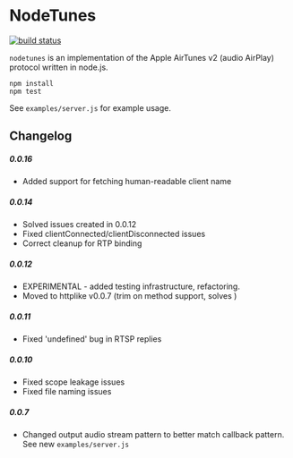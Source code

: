 NodeTunes
=========
[![build status](https://secure.travis-ci.org/stephen/nodetunes.png)](http://travis-ci.org/stephen/nodetunes)

`nodetunes` is an implementation of the Apple AirTunes v2 (audio AirPlay) protocol written in node.js.

```
npm install
npm test
```

See ```examples/server.js``` for example usage.

Changelog
---------

##### 0.0.16
- Added support for fetching human-readable client name

##### 0.0.14
- Solved issues created in 0.0.12
- Fixed clientConnected/clientDisconnected issues
- Correct cleanup for RTP binding

##### 0.0.12
- EXPERIMENTAL - added testing infrastructure, refactoring.
- Moved to httplike v0.0.7 (trim on method support, solves )

##### 0.0.11
- Fixed 'undefined' bug in RTSP replies

##### 0.0.10
- Fixed scope leakage issues
- Fixed file naming issues

##### 0.0.7
- Changed output audio stream pattern to better match callback pattern. See new ```examples/server.js```

